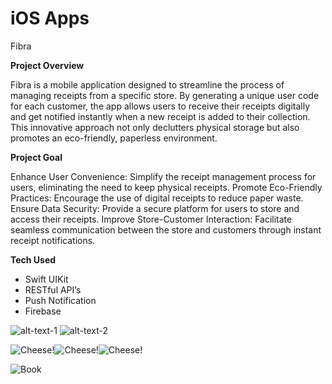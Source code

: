 # iOS Apps

Fibra

**Project Overview**

Fibra is a mobile application designed to streamline the process of managing receipts from a specific store. By generating a unique user code for each customer, the app allows users to receive their receipts digitally and get notified instantly when a new receipt is added to their collection. This innovative approach not only declutters physical storage but also promotes an eco-friendly, paperless environment.

**Project Goal**

Enhance User Convenience: Simplify the receipt management process for users, eliminating the need to keep physical receipts.
Promote Eco-Friendly Practices: Encourage the use of digital receipts to reduce paper waste.
Ensure Data Security: Provide a secure platform for users to store and access their receipts.
Improve Store-Customer Interaction: Facilitate seamless communication between the store and customers through instant receipt notifications.

**Tech Used**

- Swift UIKit 
- RESTful API’s
- Push Notification
- Firebase

![alt-text-1](images/Fibra/1.png "title-1") ![alt-text-2](images/Fibra/2.png "title-2")

![Cheese!](images/Fibra/1.png)![Cheese!](images/Fibra/2.png)![Cheese!](images/Fibra/3.png)

![Book](/mateennawaz.github.io/images/Fibra/1.png)
